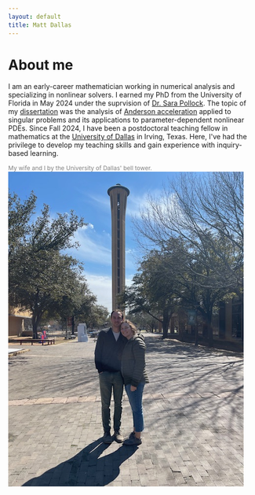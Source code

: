 ```yaml
---
layout: default
title: Matt Dallas 
---
```


# About me

I am an early-career mathematician working in numerical analysis and 
specializing in nonlinear solvers. I earned 
my PhD from the University of Florida in May 2024 under the suprvision of 
[Dr. Sara Pollock](https://people.clas.ufl.edu/spollock/). The topic of my 
[dissertation](https://ufdc.ufl.edu/en/UFE0060881/00001/pdf) was the analysis of [Anderson acceleration](https://en.wikipedia.org/wiki/Anderson_acceleration) applied to singular problems and its applications to 
parameter-dependent nonlinear PDEs. Since Fall 2024, I have been a postdoctoral teaching fellow in mathematics at the [University of Dallas](https://udallas.edu/) in Irving, Texas. Here, I've had the privilege to develop my teaching skills and gain experience with inquiry-based learning. 

<p style="font-size: 12px; color: gray; margin-bottom: 0px; margin-top; 0px">My wife and I by the University of Dallas' bell tower.</p>
<img src="photos/mandm.jpg">

<!-- width="295" height="345" -->  


